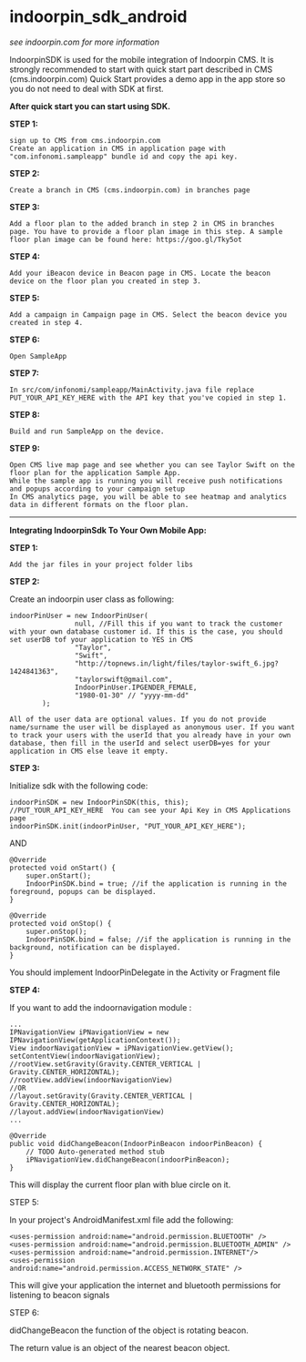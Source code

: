 # indoorpin_sdk_android

*see indoorpin.com for more information*

IndoorpinSDK is used for the mobile integration of Indoorpin CMS. It is strongly recommended to start with quick start part described in CMS (cms.indoorpin.com) Quick Start provides a demo app in the app store so you do not need to deal with SDK at first. 

**After quick start you can start using SDK.**

**STEP 1:**
```
sign up to CMS from cms.indoorpin.com 
Create an application in CMS in application page with "com.infonomi.sampleapp" bundle id and copy the api key.
```
**STEP 2:**
```
Create a branch in CMS (cms.indoorpin.com) in branches page
```
**STEP 3:**
```
Add a floor plan to the added branch in step 2 in CMS in branches page. You have to provide a floor plan image in this step. A sample floor plan image can be found here: https://goo.gl/Tky5ot 
```

**STEP 4:**
```
Add your iBeacon device in Beacon page in CMS. Locate the beacon device on the floor plan you created in step 3.
```

**STEP 5:**
```
Add a campaign in Campaign page in CMS. Select the beacon device you created in step 4. 
``` 

**STEP 6:**
```
Open SampleApp
```

**STEP 7:**
```
In src/com/infonomi/sampleapp/MainActivity.java file replace PUT_YOUR_API_KEY_HERE with the API key that you've copied in step 1.
```

**STEP 8:**
```
Build and run SampleApp on the device.
```

**STEP 9:**
```
Open CMS live map page and see whether you can see Taylor Swift on the floor plan for the application Sample App.
While the sample app is running you will receive push notifications and popups according to your campaign setup
In CMS analytics page, you will be able to see heatmap and analytics data in different formats on the floor plan.
```
----------------------------------------------------------------------------------------------------------------------


**Integrating IndoorpinSdk To Your Own Mobile App:**

**STEP 1:**
```
Add the jar files in your project folder libs
```
**STEP 2:**

Create an indoorpin user class as following:
```
indoorPinUser = new IndoorPinUser(
				null, //Fill this if you want to track the customer with your own database customer id. If this is the case, you should set userDB tof your application to YES in CMS
				"Taylor", 
				"Swift", 
				"http://topnews.in/light/files/taylor-swift_6.jpg?1424841363", 
				"taylorswift@gmail.com", 
				IndoorPinUser.IPGENDER_FEMALE, 
				"1980-01-30" // "yyyy-mm-dd"
		); 
```
```
All of the user data are optional values. If you do not provide name/surname the user will be displayed as anonymous user. If you want to track your users with the userId that you already have in your own database, then fill in the userId and select userDB=yes for your application in CMS else leave it empty.
```
**STEP 3:**

Initialize sdk with the following code:
```
indoorPinSDK = new IndoorPinSDK(this, this);
//PUT_YOUR_API_KEY_HERE  You can see your Api Key in CMS Applications page
indoorPinSDK.init(indoorPinUser, "PUT_YOUR_API_KEY_HERE");
```
AND
```
@Override
protected void onStart() {
	super.onStart();
	IndoorPinSDK.bind = true; //if the application is running in the foreground, popups can be displayed.
}

@Override
protected void onStop() {
	super.onStop();
	IndoorPinSDK.bind = false; //if the application is running in the background, notification can be displayed.
}
```
You should implement IndoorPinDelegate in the Activity or Fragment file

**STEP 4:**

If you want to add the indoornavigation module :
```
...
IPNavigationView iPNavigationView = new IPNavigationView(getApplicationContext());
View indoorNavigationView = iPNavigationView.getView();
setContentView(indoorNavigationView); 
//rootView.setGravity(Gravity.CENTER_VERTICAL | Gravity.CENTER_HORIZONTAL); 
//rootView.addView(indoorNavigationView)
//OR
//layout.setGravity(Gravity.CENTER_VERTICAL | Gravity.CENTER_HORIZONTAL); 
//layout.addView(indoorNavigationView)
...

@Override
public void didChangeBeacon(IndoorPinBeacon indoorPinBeacon) {
	// TODO Auto-generated method stub
	iPNavigationView.didChangeBeacon(indoorPinBeacon);
}
```
This will display the current floor plan with blue circle on it.

STEP 5:

In your project's AndroidManifest.xml file add the following:
```
<uses-permission android:name="android.permission.BLUETOOTH" />
<uses-permission android:name="android.permission.BLUETOOTH_ADMIN" />
<uses-permission android:name="android.permission.INTERNET"/>
<uses-permission android:name="android.permission.ACCESS_NETWORK_STATE" /> 
```	
This will give your application the internet and bluetooth permissions for listening to beacon signals

STEP 6:

didChangeBeacon the function of the object is rotating beacon.

The return value is an object of the nearest beacon object.








